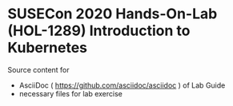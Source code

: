 # SUSECon 2020 Hands-On-Lab (HOL-1289) Introduction to Kubernetes

Source content for
- AsciiDoc ( https://github.com/asciidoc/asciidoc ) of Lab Guide
- necessary files for lab exercise
